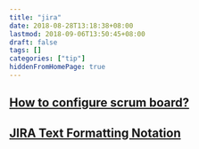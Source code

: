 ```yaml
---
title: "jira"
date: 2018-08-28T13:18:38+08:00
lastmod: 2018-09-06T13:50:45+08:00
draft: false
tags: []
categories: ["tip"]
hiddenFromHomePage: true
---
```




## [How to configure scrum board?](https://www.youtube.com/watch?v=B_l3rHw5Brg)
## [JIRA Text Formatting Notation](https://jira.atlassian.com/secure/WikiRendererHelpAction.jspa?section=all)
